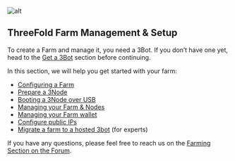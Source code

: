 ![alt](img/cap2layer.jpg)

## ThreeFold Farm Management & Setup

To create a Farm and manage it, you need a 3Bot. If you don’t have one yet, head to the [Get a 3Bot](sdk:3bot_deployer) section before continuing.

In this section, we will help you get started with your farm:

- [Configuring a Farm](farm_init)
- [Prepare a 3Node](3node_prepare)
- [Booting a 3Node over USB](boot_3node_usb)
- [Managing your Farm & Nodes](3bot_farm_mgmt)
- [Managing your Farm wallet](configure_wallet)
- [Configure public IPs](configure_farmer_ips)
- [Migrate a farm to a hosted 3bot](farm_migration) (for experts)

If you have any questions, please feel free to reach us on the [Farming Section on the Forum](https://forum.Threefold.io/c/Threefold-grid-support/farmer-discussion).


